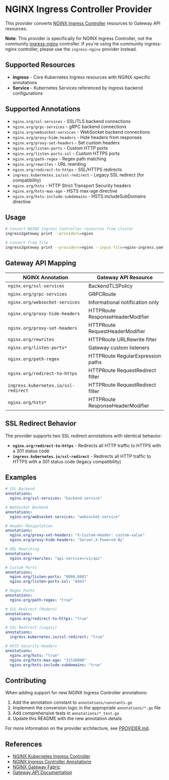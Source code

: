 # NGINX Ingress Controller Provider

This provider converts [NGINX Ingress Controller](https://github.com/nginx/kubernetes-ingress) resources to Gateway API resources.

**Note**: This provider is specifically for NGINX Ingress Controller, not the community [ingress-nginx](https://github.com/kubernetes/ingress-nginx) controller. If you're using the community ingress-nginx controller, please use the `ingress-nginx` provider instead.

## Supported Resources

* **Ingress** - Core Kubernetes Ingress resources with NGINX-specific annotations
* **Service** - Kubernetes Services referenced by Ingress backend configurations

## Supported Annotations

* `nginx.org/ssl-services` - SSL/TLS backend connections
* `nginx.org/grpc-services` - gRPC backend connections  
* `nginx.org/websocket-services` - WebSocket backend connections
* `nginx.org/proxy-hide-headers` - Hide headers from responses
* `nginx.org/proxy-set-headers` - Set custom headers
* `nginx.org/listen-ports` - Custom HTTP ports
* `nginx.org/listen-ports-ssl` - Custom HTTPS ports
* `nginx.org/path-regex` - Regex path matching
* `nginx.org/rewrites` - URL rewriting
* `nginx.org/redirect-to-https` - SSL/HTTPS redirects
* `ingress.kubernetes.io/ssl-redirect` - Legacy SSL redirect (for compatibility)
* `nginx.org/hsts` - HTTP Strict Transport Security headers
* `nginx.org/hsts-max-age` - HSTS max-age directive
* `nginx.org/hsts-include-subdomains` - HSTS includeSubDomains directive

## Usage

```bash
# Convert NGINX Ingress Controller resources from cluster
ingress2gateway print --providers=nginx

# Convert from file
ingress2gateway print --providers=nginx --input-file=nginx-ingress.yaml
```

## Gateway API Mapping

| NGINX Annotation | Gateway API Resource              |
|---|-----------------------------------|
| `nginx.org/ssl-services` | BackendTLSPolicy                  |
| `nginx.org/grpc-services` | GRPCRoute                         |
| `nginx.org/websocket-services` | Informational notification only  |
| `nginx.org/proxy-hide-headers` | HTTPRoute ResponseHeaderModifier  |
| `nginx.org/proxy-set-headers` | HTTPRoute RequestHeaderModifier   |
| `nginx.org/rewrites` | HTTPRoute URLRewrite filter       |
| `nginx.org/listen-ports*` | Gateway custom listeners          |
| `nginx.org/path-regex` | HTTPRoute RegularExpression paths |
| `nginx.org/redirect-to-https` | HTTPRoute RequestRedirect filter  |
| `ingress.kubernetes.io/ssl-redirect` | HTTPRoute RequestRedirect filter  |
| `nginx.org/hsts*` | HTTPRoute ResponseHeaderModifier |

## SSL Redirect Behavior

The provider supports two SSL redirect annotations with identical behavior:

* **`nginx.org/redirect-to-https`** - Redirects all HTTP traffic to HTTPS with a 301 status code
* **`ingress.kubernetes.io/ssl-redirect`** - Redirects all HTTP traffic to HTTPS with a 301 status code (legacy compatibility)

## Examples

```yaml
# SSL Backend
annotations:
  nginx.org/ssl-services: "backend-service"

# WebSocket Backend
annotations:
  nginx.org/websocket-services: "websocket-service"

# Header Manipulation  
annotations:
  nginx.org/proxy-set-headers: "X-Custom-Header: custom-value"
  nginx.org/proxy-hide-headers: "Server,X-Powered-By"

# URL Rewriting
annotations:
  nginx.org/rewrites: "api-service=/v1/api"

# Custom Ports
annotations:
  nginx.org/listen-ports: "8080,8081"
  nginx.org/listen-ports-ssl: "8443"

# Regex Paths
annotations:
  nginx.org/path-regex: "true"

# SSL Redirect (Modern)
annotations:
  nginx.org/redirect-to-https: "true"

# SSL Redirect (Legacy)
annotations:
  ingress.kubernetes.io/ssl-redirect: "true"

# HSTS Security Headers
annotations:
  nginx.org/hsts: "true"
  nginx.org/hsts-max-age: "31536000"
  nginx.org/hsts-include-subdomains: "true"
```

## Contributing

When adding support for new NGINX Ingress Controller annotations:

1. Add the annotation constant to `annotations/constants.go`
2. Implement the conversion logic in the appropriate `annotations/*.go` file
3. Add comprehensive tests in `annotations/*_test.go`
4. Update this README with the new annotation details

For more information on the provider architecture, see [PROVIDER.md](../../PROVIDER.md).

## References

* [NGINX Kubernetes Ingress Controller](https://github.com/nginx/kubernetes-ingress)
* [NGINX Ingress Controller Annotations](https://docs.nginx.com/nginx-ingress-controller/configuration/ingress-resources/advanced-configuration-with-annotations/)
* [NGINX Gateway Fabric](https://docs.nginx.com/nginx-gateway-fabric/)
* [Gateway API Documentation](https://gateway-api.sigs.k8s.io/)